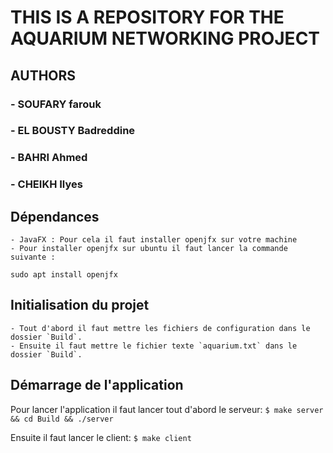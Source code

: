 # THIS IS A REPOSITORY FOR THE AQUARIUM NETWORKING PROJECT 

## AUTHORS 
###	- SOUFARY farouk
###	- EL BOUSTY Badreddine 
###	- BAHRI Ahmed
###	- CHEIKH Ilyes


## Dépendances
    - JavaFX : Pour cela il faut installer openjfx sur votre machine 
    - Pour installer openjfx sur ubuntu il faut lancer la commande suivante :
```sudo apt install openjfx```

## Initialisation du projet

    - Tout d'abord il faut mettre les fichiers de configuration dans le dossier `Build`.
    - Ensuite il faut mettre le fichier texte `aquarium.txt` dans le dossier `Build`.

## Démarrage de l'application

Pour lancer l'application il faut lancer tout d'abord le serveur:
```$ make server && cd Build && ./server``` 

Ensuite il faut lancer le client:
```$ make client```




